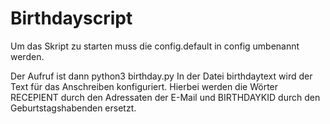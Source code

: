 # Birthdayscript 

Um das Skript zu starten muss die config.default in config umbenannt werden.

Der Aufruf ist dann python3 birthday.py <Pfad zur birthday Datei>
In der Datei birthdaytext wird der Text für das Anschreiben konfiguriert. Hierbei werden die Wörter RECEPIENT durch den Adressaten der E-Mail und
BIRTHDAYKID durch den Geburtstagshabenden ersetzt.
